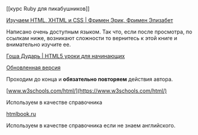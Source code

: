 [[курс Ruby для пикабушников]]

[Изучаем HTML, XHTML и CSS | Фримен Эрик, Фримен Элизабет](https://www.ozon.ru/context/detail/id/30536415/?stat=YW5fMQ%3D%3D)

Написано очень доступным языком. Так что, если после просмотра, по ссылкам ниже, возникают сложности то вернитесь к этой книге и внимательно изучите ее.

  

[Гоша Дударь | HTML5 уроки для начинающих](https://www.youtube.com/watch?v=Sda2kF9y9Gw&list=PL0lO_mIqDDFUpe6yMyXAlcrfT6AO0KW1a)

[Обновленная версия](https://www.youtube.com/watch?v=_R5a-Kc0pRc&list=PLDyJYA6aTY1nlkG0gBj96XDmDSC4Fy1TO)

Проходим до конца и **обязательно повторяем** действия автора.

  

[www.w3schools.com/html/](https://www.w3schools.com/html/)

Используем в качестве справочника

  

[htmlbook.ru](http://htmlbook.ru/)

Используем в качестве справочника если не знаем английского.